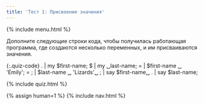 ```yaml
---
title: 'Тест 1: Присвоение значения'
---
```


{% include menu.html %}

Дополните следующие строки кода, чтобы получилась работающая программа, где
создаются несколько переменных, и им присваиваются значения.

{:.quiz-code}
. | my $first-name;
$ | my ␣last-name;
= | $first-name ␣ &apos;Emily&apos;;
= ; | $last-name ␣ &apos;Lizards&apos;␣
; | say $first-name␣
. | say $last-name;

{% include quiz.html %}

{% assign human=1 %}
{% include nav.html %}
